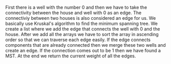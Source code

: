 First there is a well with the number 0 and then we have to take the connectivity between the house and well with 0 as an edge. The connectiviy between two houses is also considered an edge for us. We basically use Kruskal's algorithm to find the minimum spanning tree. We create a list where we add the edge that connects the well with 0 and the house. After we add all the arrays we have to sort the array in ascending order so that we can traverse each edge easily. If the edge connects components that are already connected then we merge these two wells and create an edge. If the connection comes out to be 1 then we have found a MST. At the end we return the current weight of all the edges.
